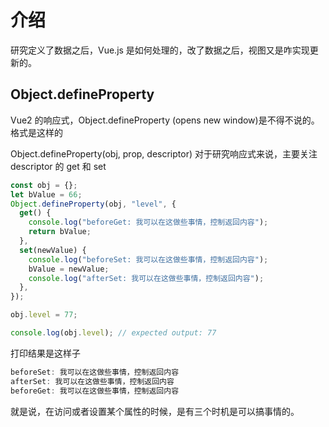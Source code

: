 # 介绍

研究定义了数据之后，Vue.js 是如何处理的，改了数据之后，视图又是咋实现更新的。

## Object.defineProperty

Vue2 的响应式，Object.defineProperty (opens new window)是不得不说的。 格式是这样的

Object.defineProperty(obj, prop, descriptor)
对于研究响应式来说，主要关注 descriptor 的 get 和 set

```js
const obj = {};
let bValue = 66;
Object.defineProperty(obj, "level", {
  get() {
    console.log("beforeGet: 我可以在这做些事情，控制返回内容");
    return bValue;
  },
  set(newValue) {
    console.log("beforeSet: 我可以在这做些事情，控制返回内容");
    bValue = newValue;
    console.log("afterSet: 我可以在这做些事情，控制返回内容");
  },
});

obj.level = 77;

console.log(obj.level); // expected output: 77
```

打印结果是这样子

```js
beforeSet: 我可以在这做些事情，控制返回内容
afterSet: 我可以在这做些事情，控制返回内容
beforeGet: 我可以在这做些事情，控制返回内容
```

就是说，在访问或者设置某个属性的时候，是有三个时机是可以搞事情的。
